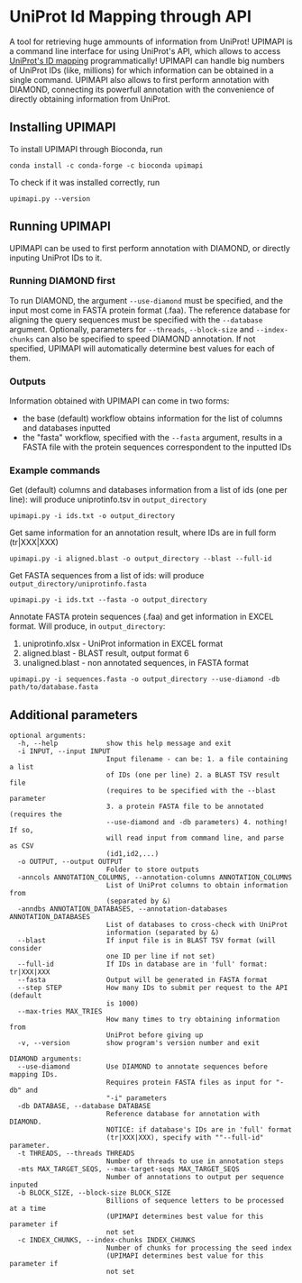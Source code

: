 # UniProt Id Mapping through API

A tool for retrieving huge ammounts of information from UniProt! 
UPIMAPI is a command line interface for using UniProt's API, which allows to access [UniProt's ID mapping](https://www.uniprot.org/uploadlists/) programmatically!
UPIMAPI can handle big numbers of UniProt IDs (like, millions) for which information can be obtained in a single command.
UPIMAPI also allows to first perform annotation with DIAMOND, connecting its powerfull annotation with the convenience of directly obtaining information from UniProt.

## Installing UPIMAPI

To install UPIMAPI through Bioconda, run
```
conda install -c conda-forge -c bioconda upimapi
```
To check if it was installed correctly, run
```
upimapi.py --version
```

## Running UPIMAPI

UPIMAPI can be used to first perform annotation with DIAMOND, or directly inputing UniProt IDs to it.

### Running DIAMOND first

To run DIAMOND, the argument ```--use-diamond``` must be specified, and the input most come in FASTA protein format (.faa).
The reference database for aligning the query sequences must be specified with the ```--database``` argument. 
Optionally, parameters for ```--threads```, ```--block-size``` and ```--index-chunks``` can also be specified to speed DIAMOND annotation. 
If not specified, UPIMAPI will automatically determine best values for each of them.

### Outputs

Information obtained with UPIMAPI can come in two forms:
* the base (default) workflow obtains information for the list of columns and databases inputted
* the "fasta" workflow, specified with the ```--fasta``` argument, results in a FASTA file with the protein sequences correspondent to the inputted IDs

### Example commands

Get (default) columns and databases information from a list of ids (one per line): will produce uniprotinfo.tsv in ```output_directory```
```
upimapi.py -i ids.txt -o output_directory
```
Get same information for an annotation result, where IDs are in full form (tr|XXX|XXX)
```
upimapi.py -i aligned.blast -o output_directory --blast --full-id
```
Get FASTA sequences from a list of ids: will produce ```output_directory/uniprotinfo.fasta```
```
upimapi.py -i ids.txt --fasta -o output_directory
```
Annotate FASTA protein sequences (.faa) and get information in EXCEL format. Will produce, in ```output_directory```: 
1. uniprotinfo.xlsx - UniProt information in EXCEL format  
2. aligned.blast - BLAST result, output format 6
3. unaligned.blast - non annotated sequences, in FASTA format
```
upimapi.py -i sequences.fasta -o output_directory --use-diamond -db path/to/database.fasta
```

## Additional parameters

```
optional arguments:
  -h, --help            show this help message and exit
  -i INPUT, --input INPUT
                        Input filename - can be: 1. a file containing a list
                        of IDs (one per line) 2. a BLAST TSV result file
                        (requires to be specified with the --blast parameter
                        3. a protein FASTA file to be annotated (requires the
                        --use-diamond and -db parameters) 4. nothing! If so,
                        will read input from command line, and parse as CSV
                        (id1,id2,...)
  -o OUTPUT, --output OUTPUT
                        Folder to store outputs
  -anncols ANNOTATION_COLUMNS, --annotation-columns ANNOTATION_COLUMNS
                        List of UniProt columns to obtain information from
                        (separated by &)
  -anndbs ANNOTATION_DATABASES, --annotation-databases ANNOTATION_DATABASES
                        List of databases to cross-check with UniProt
                        information (separated by &)
  --blast               If input file is in BLAST TSV format (will consider
                        one ID per line if not set)
  --full-id             If IDs in database are in 'full' format: tr|XXX|XXX
  --fasta               Output will be generated in FASTA format
  --step STEP           How many IDs to submit per request to the API (default
                        is 1000)
  --max-tries MAX_TRIES
                        How many times to try obtaining information from
                        UniProt before giving up
  -v, --version         show program's version number and exit

DIAMOND arguments:
  --use-diamond         Use DIAMOND to annotate sequences before mapping IDs.
                        Requires protein FASTA files as input for "-db" and
                        "-i" parameters
  -db DATABASE, --database DATABASE
                        Reference database for annotation with DIAMOND.
                        NOTICE: if database's IDs are in 'full' format
                        (tr|XXX|XXX), specify with ""--full-id" parameter.
  -t THREADS, --threads THREADS
                        Number of threads to use in annotation steps
  -mts MAX_TARGET_SEQS, --max-target-seqs MAX_TARGET_SEQS
                        Number of annotations to output per sequence inputed
  -b BLOCK_SIZE, --block-size BLOCK_SIZE
                        Billions of sequence letters to be processed at a time
                        (UPIMAPI determines best value for this parameter if
                        not set
  -c INDEX_CHUNKS, --index-chunks INDEX_CHUNKS
                        Number of chunks for processing the seed index
                        (UPIMAPI determines best value for this parameter if
                        not set
```